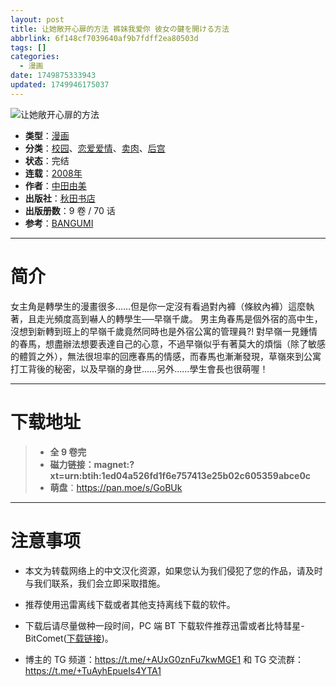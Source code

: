 ```yaml
---
layout: post
title: 让她敞开心扉的方法 裤妹我爱你 彼女の鍵を開ける方法
abbrlink: 6f148cf7039640af9b7fdff2ea80503d
tags: []
categories:
  - 漫画
date: 1749875333943
updated: 1749946175037
---
```


![让她敞开心扉的方法](https://ipfs.io/ipfs/QmSajNyQD29FgQWdZCRnVAfgkFi4UyyWnUs6yskcX7wmp7?filename=%E6%88%91%E8%80%81%E5%A9%86%E6%98%AF%E5%AD%A6%E7%94%9F%E4%BC%9A%E9%95%BF.jpg)

- **类型**：[漫画](/index.php/category/漫画)
- **分类**：[校园](/index.php/category/校园)、[恋爱爱情](/index.php/category/恋爱爱情)、[卖肉](/index.php/category/卖肉)、[后宫](/index.php/category/后宫)
- **状态**：完结
- **连载**：[2008年](/index.php/category/2008年)
- **作者**：[中田由美](/index.php/category/中田由美)
- **出版社**：[秋田书店](/index.php/category/秋田书店)
- **出版册数**：9 卷 / 70 话
- **参考**：[BANGUMI](https://bangumi.tv/subject/71237)

***

# 简介

女主角是轉學生的漫畫很多……但是你一定沒有看過對內褲（條紋內褲）這麼執著，且走光頻度高到嚇人的轉學生──早嶺千歲。 男主角春馬是個外宿的高中生，沒想到新轉到班上的早嶺千歲竟然同時也是外宿公寓的管理員?! 對早嶺一見鍾情的春馬，想盡辦法想要表達自己的心意，不過早嶺似乎有著莫大的煩惱（除了敏感的體質之外），無法很坦率的回應春馬的情感，而春馬也漸漸發現，草嶺來到公寓打工背後的秘密，以及早嶺的身世……另外……學生會長也很萌喔！

***

# 下载地址

> - **全 9 卷完**
> - **磁力链接：magnet:?xt=urn:btih:1ed04a526fd1f6e757413e25b02c605359abce0c**
> - **萌盘**：<https://pan.moe/s/GoBUk>

***

# 注意事项

- 本文为转载网络上的中文汉化资源，如果您认为我们侵犯了您的作品，请及时与我们联系，我们会立即采取措施。

- 推荐使用迅雷离线下载或者其他支持离线下载的软件。

- 下载后请尽量做种一段时间，PC 端 BT 下载软件推荐迅雷或者比特彗星-BitComet([下载链接](https://pan.lanzouj.com/b073c7g4f))。

- 博主的 TG 频道：<https://t.me/+AUxG0znFu7kwMGE1> 和 TG 交流群：<https://t.me/+TuAyhEpueIs4YTA1>
